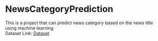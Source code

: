# NewsCategoryPrediction
This is a project that can predict news category based on the news title using machine learning<br />
Dataset Link: [Dataset](https://www.kaggle.com/datasets/avishi/bbc-news-train-data)
